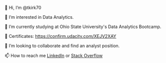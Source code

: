 👋 Hi, I’m @tkirk70

👀 I’m interested in Data Analytics.

🏫 I’m currently studying at Ohio State University's Data Analytics Bootcamp.
 
📝 Certificates: https://confirm.udacity.com/XEJV2XAY

💞️ I’m looking to collaborate and find an analyst position.

📫 How to reach me [LinkedIn](https://linkedin.com/in/timothy-kirk-03a63b9) or [Stack Overflow](https://stackoverflow.com/users/17054803/timothy-kirk)

<!---
tkirk70/tkirk70 is a ✨ special ✨ repository because its `README.md` (this file) appears on your GitHub profile.
You can click the Preview link to take a look at your changes.
--->
